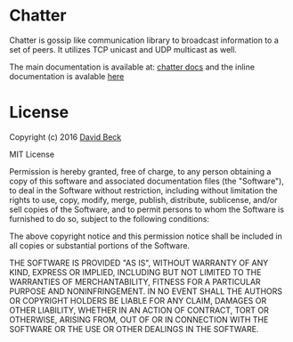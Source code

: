 # Chatter

Chatter is gossip like communication library to broadcast information to a set of peers. It utilizes TCP unicast and UDP multicast as well.

The main documentation is available at: [chatter docs](http://dbeck.github.io/chatter_ex/) and the inline documentation is avalable [here](https://github.com/dbeck/chatter_ex/blob/master/lib/chatter.ex)

License
=======

Copyright (c) 2016 [David Beck](http://dbeck.github.io)

MIT License

Permission is hereby granted, free of charge, to any person obtaining
a copy of this software and associated documentation files (the
"Software"), to deal in the Software without restriction, including
without limitation the rights to use, copy, modify, merge, publish,
distribute, sublicense, and/or sell copies of the Software, and to
permit persons to whom the Software is furnished to do so, subject to
the following conditions:

The above copyright notice and this permission notice shall be
included in all copies or substantial portions of the Software.

THE SOFTWARE IS PROVIDED "AS IS", WITHOUT WARRANTY OF ANY KIND,
EXPRESS OR IMPLIED, INCLUDING BUT NOT LIMITED TO THE WARRANTIES OF
MERCHANTABILITY, FITNESS FOR A PARTICULAR PURPOSE AND
NONINFRINGEMENT. IN NO EVENT SHALL THE AUTHORS OR COPYRIGHT HOLDERS BE
LIABLE FOR ANY CLAIM, DAMAGES OR OTHER LIABILITY, WHETHER IN AN ACTION
OF CONTRACT, TORT OR OTHERWISE, ARISING FROM, OUT OF OR IN CONNECTION
WITH THE SOFTWARE OR THE USE OR OTHER DEALINGS IN THE SOFTWARE.
